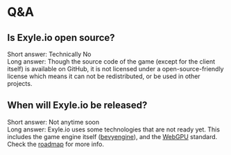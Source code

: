 # Q&A

## Is Exyle.io open source?

Short answer: Technically No<br />
Long answer: Though the source code of the game (except for the client itself) is available on GitHub,
it is not licensed under a open-source-friendly license which means it can not be redistributed,
or be used in other projects.

## When will Exyle.io be released?

Short answer: Not anytime soon<br />
Long answer: Exyle.io uses some technologies that are not ready yet.
This includes the game engine itself ([bevyengine](https://github.com/bevyengine/)),
and the [WebGPU](./fragments/webgpu.md) standard.
Check the [roadmap](./roadmap.md) for more info.
